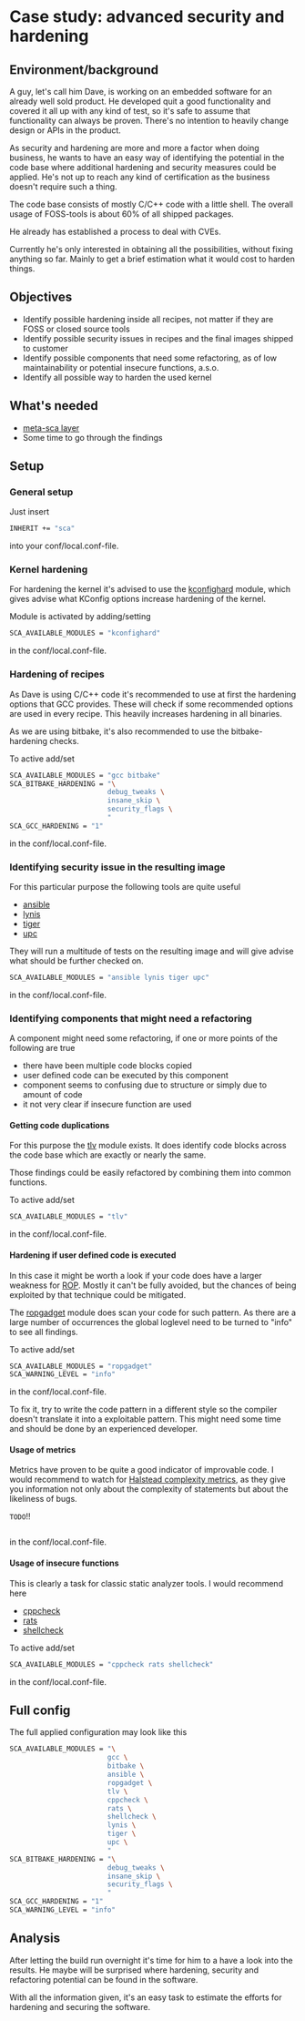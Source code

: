 # Case study: advanced security and hardening

## Environment/background

A guy, let's call him Dave, is working on an embedded software for an already well sold product.
He developed quit a good functionality and covered it all up with any kind of test, so it's safe to assume that functionality can always be proven.
There's no intention to heavily change design or APIs in the product.

As security and hardening are more and more a factor when doing business, he wants to have an easy way of identifying the potential in the code base where additional hardening and security measures could be applied.
He's not up to reach any kind of certification as the business doesn't require such a thing.

The code base consists of mostly C/C++ code with a little shell.
The overall usage of FOSS-tools is about 60% of all shipped packages.

He already has established a process to deal with CVEs.

Currently he's only interested in obtaining all the possibilities, without fixing anything so far.
Mainly to get a brief estimation what it would cost to harden things.

## Objectives

* Identify possible hardening inside all recipes, not matter if they are FOSS or closed source tools
* Identify possible security issues in recipes and the final images shipped to customer
* Identify possible components that need some refactoring, as of low maintainability or potential insecure functions, a.s.o.
* Identify all possible way to harden the used kernel

## What's needed

* [meta-sca layer](https://github.com/priv-kweihmann/meta-sca)
* Some time to go through the findings

## Setup

### General setup

Just insert

```sh
INHERIT += "sca"
```

into your conf/local.conf-file.

### Kernel hardening

For hardening the kernel it's advised to use the [kconfighard](../conf/module/kconfighard.md) module, which gives advise what KConfig options increase hardening of the kernel.

Module is activated by adding/setting

```sh
SCA_AVAILABLE_MODULES = "kconfighard"
```

in the conf/local.conf-file.

### Hardening of recipes

As Dave is using C/C++ code it's recommended to use at first the hardening options that GCC provides.
These will check if some recommended options are used in every recipe. This heavily increases hardening in all binaries.

As we are using bitbake, it's also recommended to use the bitbake-hardening checks.

To active add/set

```sh
SCA_AVAILABLE_MODULES = "gcc bitbake"
SCA_BITBAKE_HARDENING = "\
                        debug_tweaks \
                        insane_skip \
                        security_flags \
                        "
SCA_GCC_HARDENING = "1"
```

in the conf/local.conf-file.

### Identifying security issue in the resulting image

For this particular purpose the following tools are quite useful

* [ansible](../conf/module/ansible.md)
* [lynis](../conf/module/lynis.md)
* [tiger](../conf/module/tiger.md)
* [upc](../conf/module/upc.md)

They will run a multitude of tests on the resulting image and will give advise what should be further checked on.

```sh
SCA_AVAILABLE_MODULES = "ansible lynis tiger upc"
```

in the conf/local.conf-file.

### Identifying components that might need a refactoring

A component might need some refactoring, if one or more points of the following are true

* there have been multiple code blocks copied
* user defined code can be executed by this component
* component seems to confusing due to structure or simply due to amount of code
* it not very clear if insecure function are used

#### Getting code duplications

For this purpose the [tlv](../conf/module/tlv.md) module exists.
It does identify code blocks across the code base which are exactly or nearly the same.

Those findings could be easily refactored by combining them into common functions.

To active add/set

```sh
SCA_AVAILABLE_MODULES = "tlv"
```

in the conf/local.conf-file.

#### Hardening if user defined code is executed

In this case it might be worth a look if your code does have a larger weakness for [ROP](https://en.wikipedia.org/wiki/Return-oriented_programming).
Mostly it can't be fully avoided, but the chances of being exploited by that technique could be mitigated.

The [ropgadget](../conf/module/ropgadget.md) module does scan your code for such pattern.
As there are a large number of occurrences the global loglevel need to be turned to "info" to see all findings.

To active add/set

```sh
SCA_AVAILABLE_MODULES = "ropgadget"
SCA_WARNING_LEVEL = "info"
```

in the conf/local.conf-file.

To fix it, try to write the code pattern in a different style so the compiler doesn't translate it into a exploitable pattern.
This might need some time and should be done by an experienced developer.

#### Usage of metrics

Metrics have proven to be quite a good indicator of improvable code.
I would recommend to watch for [Halstead complexity metrics](https://en.wikipedia.org/wiki/Halstead_complexity_measures), as they give you information not only about the complexity of statements but about the likeliness of bugs.

`TODO`!!

```shell
```

in the conf/local.conf-file.

#### Usage of insecure functions

This is clearly a task for classic static analyzer tools.
I would recommend here

* [cppcheck](../conf/module/cppcheck.md)
* [rats](../conf/module/rats.md)
* [shellcheck](../conf/module/shellcheck.md)

To active add/set

```sh
SCA_AVAILABLE_MODULES = "cppcheck rats shellcheck"
```

in the conf/local.conf-file.

## Full config

The full applied configuration may look like this

```sh
SCA_AVAILABLE_MODULES = "\
                        gcc \
                        bitbake \
                        ansible \
                        ropgadget \
                        tlv \
                        cppcheck \
                        rats \
                        shellcheck \
                        lynis \
                        tiger \
                        upc \
                        "
SCA_BITBAKE_HARDENING = "\
                        debug_tweaks \
                        insane_skip \
                        security_flags \
                        "
SCA_GCC_HARDENING = "1"
SCA_WARNING_LEVEL = "info"
```

## Analysis

After letting the build run overnight it's time for him to a have a look into the results.
He maybe will be surprised where hardening, security and refactoring potential can be found in the software.

With all the information given, it's an easy task to estimate the efforts for hardening and securing the software.
